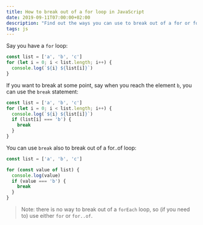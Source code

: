 ```yaml
---
title: How to break out of a for loop in JavaScript
date: 2019-09-11T07:00:00+02:00
description: "Find out the ways you can use to break out of a for or for..of loop in JavaScript"
tags: js
---
```


Say you have a `for` loop:

```js
const list = ['a', 'b', 'c']
for (let i = 0; i < list.length; i++) {
  console.log(`${i} ${list[i]}`)
}
```

If you want to break at some point, say when you reach the element `b`, you can use the `break` statement:

```js
const list = ['a', 'b', 'c']
for (let i = 0; i < list.length; i++) {
  console.log(`${i} ${list[i]}`)
  if (list[i] === 'b') {
    break
  }
}
```

You can use `break` also to break out of a for..of loop:

```js
const list = ['a', 'b', 'c']

for (const value of list) {
  console.log(value)
  if (value === 'b') {
    break
  }
}
```

> Note: there is no way to break out of a `forEach` loop, so (if you need to) use either `for` or `for..of`.